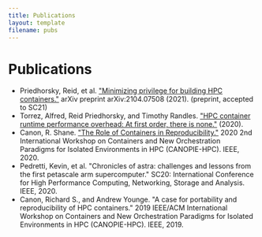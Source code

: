```yaml
---
title: Publications
layout: template
filename: pubs
--- 
```


# Publications

* Priedhorsky, Reid, et al. ["Minimizing privilege for building HPC containers."](https://arxiv.org/abs/2104.07508) arXiv preprint arXiv:2104.07508 (2021). (preprint, accepted to SC21)
* Torrez, Alfred, Reid Priedhorsky, and Timothy Randles. ["HPC container runtime performance overhead: At first order, there is none."](https://sc19.supercomputing.org/proceedings/tech_poster/poster_files/rpost227s2-file3.pdf) (2020).
* Canon, R. Shane. ["The Role of Containers in Reproducibility."](https://ieeexplore.ieee.org/abstract/document/9297043) 2020 2nd International Workshop on Containers and New Orchestration Paradigms for Isolated Environments in HPC (CANOPIE-HPC). IEEE, 2020.
* Pedretti, Kevin, et al. "Chronicles of astra: challenges and lessons from the first petascale arm supercomputer." SC20: International Conference for High Performance Computing, Networking, Storage and Analysis. IEEE, 2020.
* Canon, Richard S., and Andrew Younge. "A case for portability and reproducibility of HPC containers." 2019 IEEE/ACM International Workshop on Containers and New Orchestration Paradigms for Isolated Environments in HPC (CANOPIE-HPC). IEEE, 2019.
